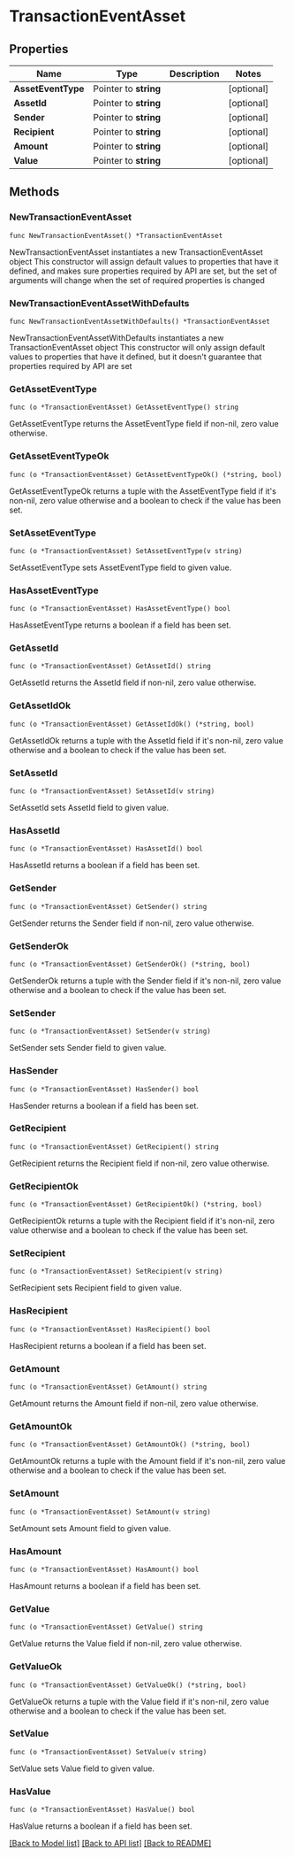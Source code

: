 # TransactionEventAsset

## Properties

Name | Type | Description | Notes
------------ | ------------- | ------------- | -------------
**AssetEventType** | Pointer to **string** |  | [optional] 
**AssetId** | Pointer to **string** |  | [optional] 
**Sender** | Pointer to **string** |  | [optional] 
**Recipient** | Pointer to **string** |  | [optional] 
**Amount** | Pointer to **string** |  | [optional] 
**Value** | Pointer to **string** |  | [optional] 

## Methods

### NewTransactionEventAsset

`func NewTransactionEventAsset() *TransactionEventAsset`

NewTransactionEventAsset instantiates a new TransactionEventAsset object
This constructor will assign default values to properties that have it defined,
and makes sure properties required by API are set, but the set of arguments
will change when the set of required properties is changed

### NewTransactionEventAssetWithDefaults

`func NewTransactionEventAssetWithDefaults() *TransactionEventAsset`

NewTransactionEventAssetWithDefaults instantiates a new TransactionEventAsset object
This constructor will only assign default values to properties that have it defined,
but it doesn't guarantee that properties required by API are set

### GetAssetEventType

`func (o *TransactionEventAsset) GetAssetEventType() string`

GetAssetEventType returns the AssetEventType field if non-nil, zero value otherwise.

### GetAssetEventTypeOk

`func (o *TransactionEventAsset) GetAssetEventTypeOk() (*string, bool)`

GetAssetEventTypeOk returns a tuple with the AssetEventType field if it's non-nil, zero value otherwise
and a boolean to check if the value has been set.

### SetAssetEventType

`func (o *TransactionEventAsset) SetAssetEventType(v string)`

SetAssetEventType sets AssetEventType field to given value.

### HasAssetEventType

`func (o *TransactionEventAsset) HasAssetEventType() bool`

HasAssetEventType returns a boolean if a field has been set.

### GetAssetId

`func (o *TransactionEventAsset) GetAssetId() string`

GetAssetId returns the AssetId field if non-nil, zero value otherwise.

### GetAssetIdOk

`func (o *TransactionEventAsset) GetAssetIdOk() (*string, bool)`

GetAssetIdOk returns a tuple with the AssetId field if it's non-nil, zero value otherwise
and a boolean to check if the value has been set.

### SetAssetId

`func (o *TransactionEventAsset) SetAssetId(v string)`

SetAssetId sets AssetId field to given value.

### HasAssetId

`func (o *TransactionEventAsset) HasAssetId() bool`

HasAssetId returns a boolean if a field has been set.

### GetSender

`func (o *TransactionEventAsset) GetSender() string`

GetSender returns the Sender field if non-nil, zero value otherwise.

### GetSenderOk

`func (o *TransactionEventAsset) GetSenderOk() (*string, bool)`

GetSenderOk returns a tuple with the Sender field if it's non-nil, zero value otherwise
and a boolean to check if the value has been set.

### SetSender

`func (o *TransactionEventAsset) SetSender(v string)`

SetSender sets Sender field to given value.

### HasSender

`func (o *TransactionEventAsset) HasSender() bool`

HasSender returns a boolean if a field has been set.

### GetRecipient

`func (o *TransactionEventAsset) GetRecipient() string`

GetRecipient returns the Recipient field if non-nil, zero value otherwise.

### GetRecipientOk

`func (o *TransactionEventAsset) GetRecipientOk() (*string, bool)`

GetRecipientOk returns a tuple with the Recipient field if it's non-nil, zero value otherwise
and a boolean to check if the value has been set.

### SetRecipient

`func (o *TransactionEventAsset) SetRecipient(v string)`

SetRecipient sets Recipient field to given value.

### HasRecipient

`func (o *TransactionEventAsset) HasRecipient() bool`

HasRecipient returns a boolean if a field has been set.

### GetAmount

`func (o *TransactionEventAsset) GetAmount() string`

GetAmount returns the Amount field if non-nil, zero value otherwise.

### GetAmountOk

`func (o *TransactionEventAsset) GetAmountOk() (*string, bool)`

GetAmountOk returns a tuple with the Amount field if it's non-nil, zero value otherwise
and a boolean to check if the value has been set.

### SetAmount

`func (o *TransactionEventAsset) SetAmount(v string)`

SetAmount sets Amount field to given value.

### HasAmount

`func (o *TransactionEventAsset) HasAmount() bool`

HasAmount returns a boolean if a field has been set.

### GetValue

`func (o *TransactionEventAsset) GetValue() string`

GetValue returns the Value field if non-nil, zero value otherwise.

### GetValueOk

`func (o *TransactionEventAsset) GetValueOk() (*string, bool)`

GetValueOk returns a tuple with the Value field if it's non-nil, zero value otherwise
and a boolean to check if the value has been set.

### SetValue

`func (o *TransactionEventAsset) SetValue(v string)`

SetValue sets Value field to given value.

### HasValue

`func (o *TransactionEventAsset) HasValue() bool`

HasValue returns a boolean if a field has been set.


[[Back to Model list]](../README.md#documentation-for-models) [[Back to API list]](../README.md#documentation-for-api-endpoints) [[Back to README]](../README.md)


